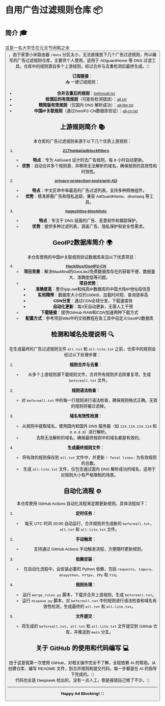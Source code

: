 # 自用广告过滤规则仓库 📦

## 简介 🎓

这是一名大学生在元旦节闲暇之余<button class="citation-flag" data-index="3">，由于家里小米路由器 `/data` 分区太小，无法直接放下几个广告过滤规则，所以编写的广告过滤规则仓库，主要供个人使用，适用于 ADguardHome 等 DNS 过滤工具。仓库中的规则源自多个上游规则，经过合并与去重检测后最终生成。🎯

**订阅链接**：  
📥 一键订阅规则：  

- **合并去重后的规则**：[beforeall.txt](https://raw.githubusercontent.com/cloudyun233/cloudyun-AD-rules/refs/heads/main/beforeall.txt)
- **检测后的有效规则**（可能有检测错误）：[all.txt](https://raw.githubusercontent.com/cloudyun233/cloudyun-AD-rules/refs/heads/main/all.txt)
- **精简版有效规则**（仅国内 DNS 解析成功）：[all-lite.txt](https://raw.githubusercontent.com/cloudyun233/cloudyun-AD-rules/refs/heads/main/all-lite.txt)
- **中国IP关联规则**（通过GeoIP2-CN数据库验证）：[all-cn.txt](https://raw.githubusercontent.com/cloudyun233/cloudyun-AD-rules/refs/heads/main/all-cn.txt)

## 上游规则简介 📚

本仓库的广告过滤规则来源于以下几个优质上游规则：

1. **[217heidai/adblockfilters](https://github.com/217heidai/adblockfilters)**  
   - **特点**：专为 AdGuard 设计的去广告规则，每 8 小时自动更新。  
   - **优势**：自动合并多个规则源，并移除无法解析的域名，确保规则的高效性和时效性。

2. **[privacy-protection-tools/anti-AD](https://github.com/privacy-protection-tools/anti-AD)**  
   - **特点**：中文区命中率最高的广告过滤列表，支持多种网络组件。  
   - **优势**：精准屏蔽广告和隐私追踪，兼容 AdGuardHome、dnsmasq 等工具。

3. **[hagezi/dns-blocklists](https://github.com/hagezi/dns-blocklists)**  
   - **特点**：专注于 DNS 层面的广告、恶意软件和跟踪保护。  
   - **优势**：提供多种过滤列表，涵盖广告、隐私保护和安全性需求。

## GeoIP2数据库简介 🌍

本仓库使用的中国IP关联规则验证数据库来自以下优质项目：

4. **[Hackl0us/GeoIP2-CN](https://github.com/Hackl0us/GeoIP2-CN)**  
   - **项目背景**：解决MaxMind的GeoLite2免费数据库存在的获取不便、数据量大、准确度低等问题。  
   - **项目优势**：  
     - **准确度高**：整合ipip.net和纯真IP数据库的中国大陆IP地址段信息  
     - **实用精悍**：数据库大小仅约100KB，加载时间短、查询效率高  
     - **CDN分发**：通过CDN全球分发，下载速度快  
     - **自动化更新**：每3天自动更新，无需人工干预  
   - **下载链接**：提供GitHub RAW和CDN加速两种下载方式  
   - **配置方式**：参考项目Wiki中的文档教程在各工具中自定义GeoIP2数据库

## 检测和域名处理说明 🔍

在生成最终的广告过滤规则文件 `all.txt` 和 `all-lite.txt` 之前，仓库中的规则会经过以下处理步骤：

1. **规则合并与去重**：  
   - 从多个上游规则源下载规则文件，合并所有规则并去除重复项，生成 `beforeall.txt` 文件。

2. **规则语法检查**：  
   - 对 `beforeall.txt` 中的每一行规则进行语法检查，确保规则格式正确。无效的规则将被过滤掉。

3. **域名有效性检测**：  
   - 从规则中提取域名，使用国内和国外 DNS 服务器（如 `114.114.114.114` 和 `8.8.8.8`）进行解析。  
   - 去除无法解析的域名，确保最终规则中的域名都是有效的。

4. **生成最终规则文件**：  
   - 将有效的规则保存到 `all.txt` 文件中，并更新 `! Total lines:` 为有效规则的总数。  
   - 生成 `all-lite.txt` 文件，仅包含通过国内 DNS 解析成功的域名，适用于对规则大小有严格限制的场景。

## 自动化流程 ⚙️

本仓库使用 GitHub Actions 自动化流程来定期更新规则。具体流程如下：

1. **定时任务**：  
   - 每天 UTC 时间 20:00 自动运行，合并规则并生成新的 `beforeall.txt`、`all.txt` 和 `all-lite.txt` 文件。

2. **手动触发**：  
   - 支持通过 GitHub Actions 手动触发流程，方便随时更新规则。

3. **依赖安装**：  
   - 在自动化流程中，会安装必要的 Python 依赖，包括 `requests`、`loguru`、`dnspython`、`httpx`、`IPy` 和 `tld`。

4. **规则处理**：  
   - 运行 `merge_rules.py` 脚本，下载并合并上游规则，生成 `beforeall.txt`。  
   - 运行 `dispose.py` 脚本，对 `beforeall.txt` 中的规则进行语法检查和域名有效性检测，生成最终的 `all.txt` 和 `all-lite.txt`。

5. **文件提交**：  
   - 将生成的 `beforeall.txt`、`all.txt` 和 `all-lite.txt` 文件提交到 GitHub 仓库，并推送到 `main` 分支。

## 关于 GitHub 的使用和代码编写 💻

由于这是我第一次使用 GitHub，对相关操作完全不了解，全程依赖 AI 的帮助。从创建仓库、编写 README 文件，到合并规则和提交代码，每一步都是在 AI 的指导下完成的。🤖  
代码也全是 Deepseek 给出的，没有一点人工。倒是报错自己修了不少。🔧

---

**Happy Ad Blocking! 🎉**
